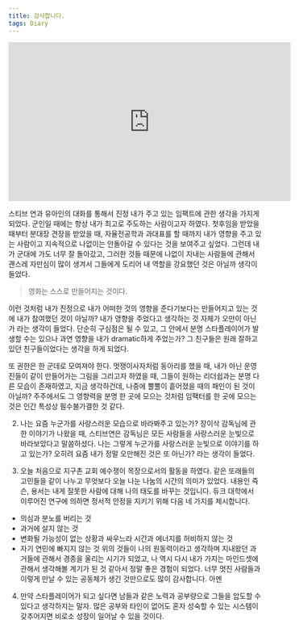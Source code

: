 ```yaml
---
title: 감사합니다.
tags: Diary
---
```


<iframe width="560" height="315" src="https://www.youtube.com/embed/gcx7hHfRHko" frameborder="0" allow="accelerometer; autoplay; clipboard-write; encrypted-media; gyroscope; picture-in-picture" allowfullscreen></iframe>

스티브 연과 유아인의 대화를 통해서 진정 내가 주고 있는 임팩트에 관한 생각을 가지게 되었다.
 군인일 때에는 항상 내가 최고로 주도하는 사람이고자 하였다. 첫후임을 받았을 때부터 분대장 견장을 받았을 때, 자율전공학과 과대표를 할 때까지 내가 영향을 주고 있는 사람이고 지속적으로 나없이는 안돌아갈 수 있다는 것을 보여주고 싶었다. 그런데 내가 군대에 가도 너무 잘 돌아갔고, 그러한 것들 때문에 나없이 지내는 사람들에 관해서 괜스레 자만심이 많이 생겨서 그들에게 도리어 내 역할을 강요했던 것은 아닐까 생각이 들었다.
  
  >영화는 스스로 만들어지는 것이다.

  이런 것처럼 내가 진정으로 내가 어떠한 것의 영향을 준다기보다는 만들어지고 있는 것에 내가 참여했던 것이 아닐까? 내가 영향을 주었다고 생각하는 것 자체가 오만이 아닌가 라는 생각이 들었다. 단순히 구심점은 될 수 있고, 그 안에서 분명 스타플레이어가 발생할 수는 있으나 과연 영향을 내가 dramatic하게 주었는가? 그 친구들은 원래 잘하고 있던 친구들이었다는 생각을 하게 되었다.
  
  또 권한은 한 군데로 모여져야 한다. 멋쟁이사자처럼 동아리를 했을 때, 내가 아닌 운영진들이 같이 만들어가는 그림을 그리고자 하였을 때, 그들이 원하는 리더쉽과는 분명 다른 모습이 존재하였고, 지금 생각하건데, 나중에 뿔뿔이 흩어졌을 때의 패인이 된 것이 아닐까? 주주에서도 그 영향력을 분명 한 곳에 모으는 것처럼 임팩터를 한 곳에 모으는 것은 인간 특성상 필수불가결한 것 같다.

  2. 나는 요즘 누군가를 사랑스러운 모습으로 바라봐주고 있는가? 장이삭 감독님에 관한 이야기가 나왔을 때, 스티브연은 감독님은 모든 사람들을 사랑스러운 눈빛으로 바라보았다고 말씀하셨다. 나는 그렇게 누군가를 사랑스러운 눈빛으로 이야기를 하고 있는가? 오히려 요즘 내가 정말 오만해진 것은 또 아닌가? 라는 생각이 들었다.

  3. 오늘 처음으로 지구촌 교회 예수쟁이 목장으로서의 활동을 하였다. 같은 또래들의 고민들을 같이 나누고 무엇보다 오늘 나눈 나눔의 시간의 의미가 있었다. 내용인 즉슨,
  용서는 내게 잘못한 사람에 대해 나의 태도를 바꾸는 것입니다. 듀크 대학에서 이루어진 연구에 의하면 정서적 안정을 지키기 위해 다음 네 가지를 제시합니다.
  - 의심과 분노를 버리는 것
  - 과거에 살지 않는 것
  -  변화될 가능성이 없는 상황과 싸우느라 시간과 에너지를 허비하지 않는 것
  - 자기 연민에 빠지지 않는 것
위의 것들이 나의 원동력이라고 생각하며 지내왔던 과거들에 관해서 경종을 울리는 시기가 되었고, 나 역시 다시 내가 가지는 마인드셋에 관해서 생각해볼 계기가 된 것 같아서 정말 좋은 경험이 되었다. 너무 멋진 사람들과 이렇게 만날 수 있는 공동체가 생긴 것만으로도 많이 감사합니다. 아멘

4. 만약 스타플레이어가 되고 싶다면 남들과 같은 노력과 공부량으로 그들을 압도할 수 있다고 생각하지는 말자. 많은 공부와 타인이 없어도 혼자 성숙할 수 있는 시스템이 갖추어지면 비로소 성장이 일어날 수 있을 것이다.